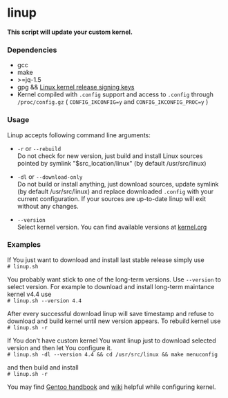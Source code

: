 # linup
**This script will update your custom kernel.**

### Dependencies

- gcc 
- make
- \>=jq-1.5
- gpg && [Linux kernel release signing keys](https://www.kernel.org/category/signatures.html)
- Kernel compiled with `.config` support and access to `.config` through `/proc/config.gz` ( `CONFIG_IKCONFIG=y` and `CONFIG_IKCONFIG_PROC=y`  ) 

### Usage

Linup accepts following command line arguments:

- `-r` or `--rebuild`  
Do not check for new version, just build and install Linux sources pointed by symlink "$src_location/linux" (by default /usr/src/linux)

- `-dl` or `--download-only`  
Do not build or install anything, just download sources, update symlink (by default /usr/src/linux) and replace downloaded `.config` with your current configuration.
If your sources are up-to-date linup will exit without any changes.

- `--version`  
Select kernel version. You can find available versions at [kernel.org](https://www.kernel.org/category/releases.html)

### Examples

If You just want to download and install last stable release simply use  
`# linup.sh`

You probably want stick to one of the long-term versions.
Use `--version` to select version. For example to download and install long-term maintance kernel v4.4 use  
`# linup.sh --version 4.4`

After every successful download linup will save timestamp and refuse to download and build kernel until new version appears. To rebuild kernel use  
`# linup.sh -r`


If You don't have custom kernel You want linup just to download selected version and then let You configure it.  
`# linup.sh -dl --version 4.4 && cd /usr/src/linux && make menuconfig`

and then build and install  
`# linup.sh -r`

You may find [Gentoo handbook](https://wiki.gentoo.org/wiki/Handbook:X86/Installation/Kernel) and [wiki](https://wiki.gentoo.org/wiki/Main_Page) helpful while configuring kernel.
